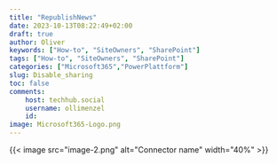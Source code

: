 ```yaml
---
title: "RepublishNews"
date: 2023-10-13T08:22:49+02:00
draft: true
author: Oliver
keywords: ["How-to", "SiteOwners", "SharePoint"]
tags: ["How-to", "SiteOwners", "SharePoint"]
categories: ["Microsoft365","PowerPlattform"]
slug: Disable_sharing
toc: false
comments:
    host: techhub.social
    username: ollimenzel
    id: 
image: Microsoft365-Logo.png
---
```

{{< image src="image-2.png" alt="Connector name" width="40%" >}}
